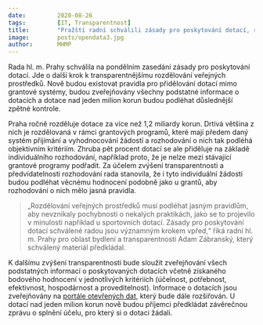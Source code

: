 ```yaml
---
date:         2020-08-26
tags:         [IT, Transparentnost]
title:        "Pražští radní schválili zásady pro poskytování dotací, rozdělování peněz bude transparentnější"
image: 	      posts/opendata3.jpg
author:       MHMP
---
```


Rada hl. m. Prahy schválila na pondělním zasedání zásady pro poskytování dotací. Jde o další krok k transparentnějšímu rozdělování veřejných prostředků. Nově budou existovat pravidla pro přidělování dotací mimo grantové systémy, budou zveřejňovány všechny podstatné informace o dotacích a dotace nad jeden milion korun budou podléhat důslednější zpětné kontrole.

Praha ročně rozděluje dotace za více než 1,2 miliardy korun. Drtivá většina z nich je rozdělovaná v rámci grantových programů, které mají předem daný systém přijímání a vyhodnocování žádostí a rozhodování o nich tak podléhá objektivním kritériím. Zhruba pět procent dotací se ale přiděluje na základě individuálního rozhodování, například proto, že je nelze mezi stávající grantové programy podřadit. Za účelem zvýšení transparentnosti a předvídatelnosti rozhodování rada stanovila, že i tyto individuální žádosti budou podléhat věcnému hodnocení podobně jako u grantů, aby rozhodování o nich mělo jasná pravidla.

> „Rozdělování veřejných prostředků musí podléhat jasným pravidlům, aby nevznikaly pochybnosti o nekalých praktikách, jako se to projevilo v minulosti například u sportovních dotací. Zásady pro poskytování dotací schválené radou jsou významným krokem vpřed,“ říká radní hl. m. Prahy pro oblast bydlení a transparentnosti Adam Zábranský, který schválený materiál předkládal.

K dalšímu zvýšení transparentnosti bude sloužit zveřejňování všech podstatných informací o poskytovaných dotacích včetně získaného bodového hodnocení v jednotlivých kritériích (účelnost, potřebnost, efektivnost, hospodárnost a proveditelnost). Informace o dotacích jsou zveřejňovány na [portále otevřených dat](https://opendata.praha.eu/dataset?q=granty), který bude dále rozšiřován. U dotací nad jeden milion korun nově budou příjemci předkládat závěrečnou zprávu o splnění účelu, pro který si o dotaci žádali.
